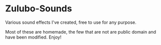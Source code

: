 # Zulubo-Sounds
Various sound effects I've created, free to use for any purpose.


Most of these are homemade, the few that are not are public domain and have been modified. Enjoy!